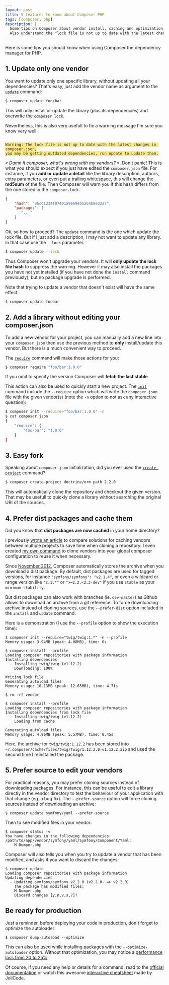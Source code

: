 ```yaml
---
layout: post
title: 5 features to know about Composer PHP
tags: [composer, php]
description: |
  Some tips on Composer about vendor install, caching and optimization.
  Also understand the "lock file is not up to date with the latest changes" warning.
---
```


Here is some tips you should know when using Composer the dependency manager for PHP.

## 1. Update only one vendor

You want to update only one specific library, without updating all your
dependencies? That's easy, just add the vendor name as argument to the
[`update`](http://getcomposer.org/doc/03-cli.md#update) command:

```bash
$ composer update foo/bar
```

This will only install or update the library (plus its dependencies) and
overwrite the `composer.lock`.

Nevertheless, this is also very usefull to fix a warning message I'm sure you
know very well:

<code class="pre" style="background:#ffe680;color:#303030">
Warning: The lock file is not up to date with the latest changes in composer.json,
you may be getting outdated dependencies, run update to update them.
</code>

*« Damn it composer, what's wrong with my vendors? »*. Don't panic! This is
what you should expect if you just have edited the `composer.json` file. For
instance, if you **add or update a detail** like the library description,
authors, extra parameters, or even put a trailing whitespace, this will change
the **md5sum** of the file. Then Composer will warn you if this hash differs from
the one stored in the `composer.lock`.

```json
{
    "hash": "0bcd1234f87401a9669eb5264b8e32a7",
    "packages": [
       "..."
    ]
}
```

Ok, so how to proceed? The `update` command is the one which update the lock file.
But if I just add a description, I may not want to update any library.
In that case use the `--lock` parameter.

```bash
$ composer update --lock
```

Thus Composer won't upgrade your vendors.
It will **only update the lock file hash** to suppress the warning.
However it may also install the packages you have not yet installed
(if you have not done the `install` command previously), but no package upgrade is performed.

Note that trying to update a vendor that doesn't exist will have the same effect.

```bash
$ composer update foobar
```

## 2. Add a library without editing your composer.json

To add a new vendor for your project, you can manually add a new line into your
`composer.json` then use the previous method to **only** install/update this vendor.
But there is a much convenient way to proceed.

The [`require`](http://getcomposer.org/doc/03-cli.md#require) command will make
those actions for you:

```bash
$ composer require "foo/bar:1.0.0"
```

If you omit to specify the version Composer will **fetch the last stable**.

This action can also be used to quickly start a new project. The
[`init`](http://getcomposer.org/doc/03-cli.md#init) command include the
`--require` option which will write the `composer.json` file with the given
vendor(s) (note the `-n` option to not ask any interactive question):

```bash
$ composer init --require="foo/bar:1.0.0" -n
$ cat composer.json
{
    "require": {
        "foo/bar": "1.0.0"
    }
}
```

## 3. Easy fork

Speaking about `composer.json` initialization, did you ever used the
[`create-project`](http://getcomposer.org/doc/03-cli.md#create-project)
command?

```bash
$ composer create-project doctrine/orm path 2.2.0
```

This will automatically clone the repository and checkout the given version.
That may be usefull to quickly clone a library without searching the original
URI of the sources.

## 4. Prefer dist packages and cache them

Did you know that **dist packages are now cached** in your home directory?

I previously [wrote an article](http://moquet.net/blog/proxify-composer-php/)
to compare solutions for caching vendors between multiple projects to save time
when cloning a repository. I even created [my own command][stone] to clone vendors
into your global composer configuration to reuse it when necessary.

Since [November 2012](https://github.com/composer/composer/pull/1282), Composer
automatically stores the archive when you download a dist package. By default,
dist packages are used for tagged versions, for instance `"symfony/symfony":
"v2.1.4"`, or even a wildcard or range version like `"2.1.*"` or
`">=2.2,<2.3-dev"` if you use `stable` as your `minimum-stability`.

But dist packages can also work with branches (ie. `dev-master`) as Github
allows to download an archive from a git reference. To force downloading
archive instead of cloning sources, use the `--prefer-dist` option included in
the `install` and `update` command.

Here is a demonstration (I use the `--profile` option to show the execution
time):

```nohighlight
$ composer init --require="twig/twig:1.*" -n --profile
Memory usage: 3.94MB (peak: 4.08MB), time: 0s

$ composer install --profile
Loading composer repositories with package information
Installing dependencies
  - Installing twig/twig (v1.12.2)
    Downloading: 100%

Writing lock file
Generating autoload files
Memory usage: 10.13MB (peak: 12.65MB), time: 4.71s

$ rm -rf vendor

$ composer install --profile
Loading composer repositories with package information
Installing dependencies from lock file
  - Installing twig/twig (v1.12.2)
    Loading from cache

Generating autoload files
Memory usage: 4.96MB (peak: 5.57MB), time: 0.45s
```

Here, the archive for `twig/twig:1.12.2` has been stored into
`~/.composer/cache/files/twig/twig/1.12.2.0-v1.12.2.zip` and used the second
time I reinstalled the package.

## 5. Prefer source to edit your vendors

For practical reasons, you may prefer cloning sources instead of downloading
packages. For instance, this can be useful to edit a library directly in the
vendor directory to test the behaviour of your application with that change
(eg. a bug fix). The `--prefer-source` option will force cloning sources
instead of downloading an archive:

```nohighlight
$ composer update symfony/yaml --prefer-source
```

Then to see modified files in your vendor:

```nohighlight
$ composer status -v
You have changes in the following dependencies:
/path/to/app/vendor/symfony/yaml/Symfony/Component/Yaml:
    M Dumper.php
```

Composer will also tells you when you try to update a vendor that has been
modified, and asks if you want to discard the changes:

```nohighlight
$ composer update
Loading composer repositories with package information
Updating dependencies
  - Updating symfony/symfony v2.2.0 (v2.2.0- => v2.2.0)
    The package has modified files:
    M Dumper.php
    Discard changes [y,n,v,s,?]?
```

## Be ready for production

Just a reminder, before deploying your code in production, don't forget to optimize
the autoloader:

```nohighlight
$ composer dump-autoload --optimize
```

This can also be used while installing packages with the `--optimize-autoloader` option.
Without that optimization, you may notice a [performance loss from 20 to 25%](http://www.ricardclau.com/2013/03/apc-vs-zend-optimizer-benchmarks-with-symfony2/).

Of course, if you need any help or details for a command, read to the
[official documentation](http://getcomposer.org) or watch this awesome
[interactive cheatsheet][jolicode] made by JoliCode.

[composer]: http://getcomposer.org/
[jolicode]: http://composer.json.jolicode.com/
[stone]: https://github.com/mattketmo/stone
